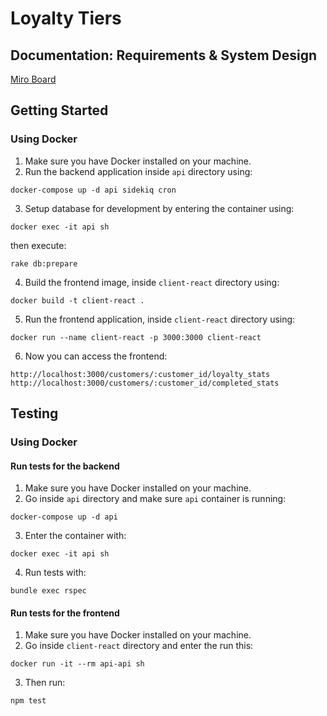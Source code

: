 # Loyalty Tiers

## Documentation: Requirements & System Design

[Miro Board](https://miro.com/app/board/uXjVNe9FqYw=/?share_link_id=553528671218)

## Getting Started

### Using Docker

1. Make sure you have Docker installed on your machine.
2. Run the backend application inside `api` directory using:

```
docker-compose up -d api sidekiq cron
```

3. Setup database for development by entering the container using:

```
docker exec -it api sh
```

then execute:

```
rake db:prepare
```

4. Build the frontend image, inside `client-react` directory using:

```
docker build -t client-react .
```

5. Run the frontend application, inside `client-react` directory using:

```
docker run --name client-react -p 3000:3000 client-react
```

6. Now you can access the frontend:

```
http://localhost:3000/customers/:customer_id/loyalty_stats
http://localhost:3000/customers/:customer_id/completed_stats
```

## Testing

### Using Docker

#### Run tests for the backend

1. Make sure you have Docker installed on your machine.
2. Go inside `api` directory and make sure `api` container is running:

```
docker-compose up -d api
```

3. Enter the container with:

```
docker exec -it api sh
```

4. Run tests with:

```
bundle exec rspec
```

#### Run tests for the frontend

1. Make sure you have Docker installed on your machine.
2. Go inside `client-react` directory and enter the run this:

```
docker run -it --rm api-api sh
```

3. Then run:

```
npm test
```
